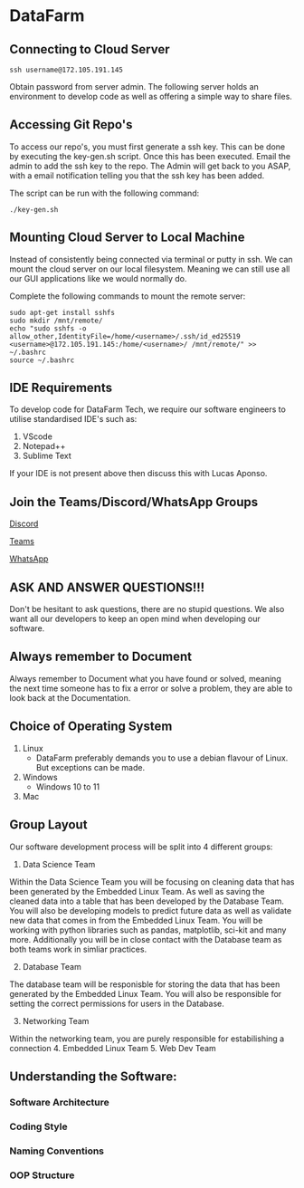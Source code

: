 # DataFarm
## Connecting to Cloud Server

 ```
ssh username@172.105.191.145
```

Obtain password from server admin.
The following server holds an environment to develop code as well as offering a simple way to share files.


## Accessing Git Repo's
To access our repo's, you must first generate a ssh key.
This can be done by executing the key-gen.sh script. Once this has been executed. Email the admin to add the ssh key to the repo. The Admin will get back to you ASAP, with a email notification telling you that the ssh key has been added.

The script can be run with the following command:
```
./key-gen.sh
```


## Mounting Cloud Server to Local Machine
Instead of consistently being connected via terminal or putty in ssh. We can mount the cloud server on our local filesystem. Meaning we can still use all our GUI applications like we would normally do.

Complete the following commands to mount the remote server:


```
sudo apt-get install sshfs
sudo mkdir /mnt/remote/
echo "sudo sshfs -o allow_other,IdentityFile=/home/<username>/.ssh/id_ed25519 <username>@172.105.191.145:/home/<username>/ /mnt/remote/" >> ~/.bashrc
source ~/.bashrc
```
## IDE Requirements
To develop code for DataFarm Tech, we require our software engineers to utilise standardised IDE's such as:
1. VScode
2. Notepad++
3. Sublime Text

If your IDE is not present above then discuss this with Lucas Aponso. 


## Join the Teams/Discord/WhatsApp Groups
[Discord](URL)

[Teams](URL)

[WhatsApp](URL)


## ASK AND ANSWER QUESTIONS!!!
Don't be hesitant to ask questions, there are no stupid questions. We also want all our developers to keep an open mind when developing our software.

## Always remember to Document
Always remember to Document what you have found or solved, meaning the next time someone has to fix a error or solve a problem, they are able to look back at the Documentation.


## Choice of Operating System
1. Linux
    - DataFarm preferably demands you to use a debian flavour of Linux. But exceptions can be made.
2. Windows
    - Windows 10 to 11
3. Mac


## Group Layout
Our software development process will be split into 4 different groups:

1. Data Science Team

Within the Data Science Team you will be focusing on cleaning data that has been generated by the Embedded Linux Team. As well as saving the cleaned data into a table that has been developed by the Database Team. You will also be developing models to predict future data as well as validate new data that comes in from the Embedded Linux Team. You will be working with python libraries such as pandas, matplotlib, sci-kit and many more. Additionally you will be in close contact with the Database team as both teams work in simliar practices.

2. Database Team

The database team will be responisble for storing the data that has been generated by the Embedded Linux Team. You will also be responsible for setting the correct permissions for users in the Database.  

3. Networking Team

Within the networking team, you are purely responsible for estabilishing a connection 
4. Embedded Linux Team
5. Web Dev Team


## Understanding the Software:

### Software Architecture

### Coding Style

### Naming Conventions

### OOP Structure

### 
